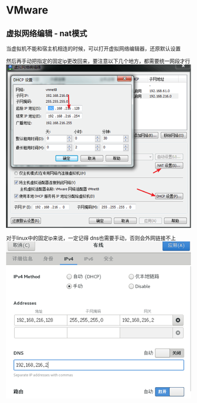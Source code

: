 # VMware

## 虚拟网络编辑 - nat模式
当虚拟机不能和宿主机相连的时候，可以打开虚拟网络编辑器，还原默认设置

然后再手动把指定的固定ip更改回来，要注意以下几个地方，都需要统一网段才行
![](/assets/image/container/snipaste_20180821_104912.png)

对于linux中的固定ip来说，一定记得 dns也需要手动，否则会外网链接不上
![](/assets/image/container/snipaste_20180821_110938.png)
